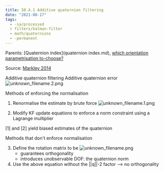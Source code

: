 ```yaml
---
title: 50.4.1 Additive quaternion filtering
date: "2021-08-17"
tags:
  - -sa/processed
  - filters/kalman-filter
  - math/quaternions
  - -permanent
---
```


Parents: [Quaternion index](quaternion index.md), [which orientation parametrisation to-choose?](permanent/20.4-which-orientation-parametrisation-to-choose.md)

Source: [Markley 2014](markley-2014.md)

Additive quaternion filtering
Additive quaternion error
![unknown_filename.2.png](./_resources/50.4.1_Additive_quaternion_filtering.resources/unknown_filename.2.png)

Methods of enforcing the normalisation

1.  Renormalise the estimate by brute force
    ![unknown_filename.1.png](./_resources/50.4.1_Additive_quaternion_filtering.resources/unknown_filename.1.png)
    
2.  Modify KF update equations to enforce a norm constraint using a Lagrange multiplier

\[1\] and \[2\] yield biased estimates of the quaternion

Methods that don't enforce normalisation

3.  Define the rotation matrix to be
    ![unknown_filename.png](./_resources/50.4.1_Additive_quaternion_filtering.resources/unknown_filename.png)
    *   guarantees orthogonality
    *   introduces unobservable DOF: the quaternion norm
4.  Use the above equation without the ||q||-2 factor --> no orthogonality

